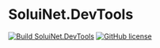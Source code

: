 # SoluiNet.DevTools

[![Build SoluiNet.DevTools](https://github.com/SoluiNet/SoluiNet.DevTools/actions/workflows/build-project.yml/badge.svg)](https://github.com/SoluiNet/SoluiNet.DevTools/actions/workflows/build-project.yml)
[![GitHub license](https://img.shields.io/github/license/SoluiNet/SoluiNet.DevTools)](https://github.com/SoluiNet/SoluiNet.DevTools/blob/master/LICENSE)
